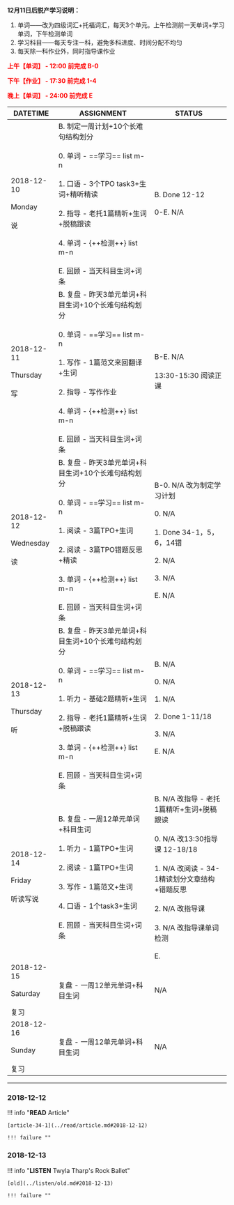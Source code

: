 **12月11日后脱产学习说明：**

1. 单词——改为四级词汇+托福词汇，每天3个单元。上午检测前一天单词+学习单词，下午检测单词
2. 学习科目——每天专注一科，避免多科进度、时间分配不均匀
3. 每天除一科作业外，同时指导课作业

**<font color='red'>上午【单词】 - 12:00 前完成 B-0</font>**

**<font color='red'>下午【作业】 - 17:30 前完成 1-4</font>**

**<font color='red'>晚上【单词】 - 24:00 前完成 E</font>**

DATETIME |  ASSIGNMENT | STATUS
------------ | ------------- | -------------
2018-12-10 <br><br> Monday <br><br>说 | B. 制定一周计划+10个长难句结构划分<br><br>0. 单词 - ==学习== list m-n<br><br>1. 口语 - 3个TPO task3+生词+精听精读<br><br>2. 指导 - 老托1篇精听+生词+脱稿跟读<br><br>4. 单词 - {++检测++} list m-n<br><br>E. 回顾 - 当天科目生词+词条 | B. Done 12-12<br><br>0-E. N/A
2018-12-11 <br><br> Thursday <br><br>写 | B. 复盘 - 昨天3单元单词+科目生词+10个长难句结构划分<br><br>0. 单词 - ==学习== list m-n<br><br>1. 写作 - 1篇范文来回翻译+生词<br><br> 2. 指导 - 写作作业 <br><br>4. 单词 - {++检测++} list m-n<br><br>E. 回顾 - 当天科目生词+词条  | B-E. N/A<br><br>13:30-15:30 阅读正课
2018-12-12 <br><br> Wednesday <br><br>读 | B. 复盘 - 昨天3单元单词+科目生词+10个长难句结构划分<br><br>0. 单词 - ==学习== list m-n<br><br>1. 阅读 - 3篇TPO+生词<br><br>2. 阅读 - 3篇TPO错题反思+精读<br><br>3. 单词 - {++检测++} list m-n<br><br>E. 回顾 - 当天科目生词+词条 | B-0. N/A 改为制定学习计划<br><br>0. N/A<br><br>1. Done 34-1，5，6，14错<br><br>2. N/A <br><br>3.  N/A<br><br>E. N/A
2018-12-13 <br><br> Thursday <br><br>听 | B. 复盘 - 昨天3单元单词+科目生词+10个长难句结构划分<br><br>0. 单词 - ==学习== list m-n<br><br>1. 听力 - 基础2题精听+生词<br><br>2. 指导 - 老托1篇精听+生词+脱稿跟读 <br><br>3. 单词 - {++检测++} list m-n<br><br>E. 回顾 - 当天科目生词+词条 | B. N/A<br><br>0. N/A<br><br>1. N/A<br><br>2. Done 1-11/18<br><br>3. N/A<br><br>E. N/A
2018-12-14 <br><br> Friday  <br><br>听读写说  | B. 复盘 - 一周12单元单词+科目生词<br><br>1. 听力 - 1篇TPO+生词<br><br> 2. 阅读 - 1篇TPO+生词<br><br>3. 写作 - 1篇范文+生词 <br><br>4. 口语 - 1个task3+生词<br><br>E. 回顾 - 当天科目生词+词条 | B. N/A 改指导 - 老托1篇精听+生词+脱稿跟读<br><br>0. N/A 改13:30指导课 12-18/18<br><br>1. N/A 改阅读 - 34-1精读划分文章结构+错题反思<br><br>2. N/A 改指导课<br><br>3. N/A 改指导课单词检测<br><br>E.
2018-12-15 <br><br> Saturday <br><br>复习 | 复盘 - 一周12单元单词+科目生词 | N/A
2018-12-16 <br><br> Sunday <br><br>复习 | 复盘 - 一周12单元单词+科目生词 | N/A


----

### 2018-12-12

!!! info "**READ** Article"
    
    [article-34-1](../read/article.md#2018-12-12)
    
    !!! failure ""
    
### 2018-12-13

!!! info "**LISTEN** Twyla Tharp's Rock Ballet"
    
    [old](../listen/old.md#2018-12-13)
    
    !!! failure ""
    